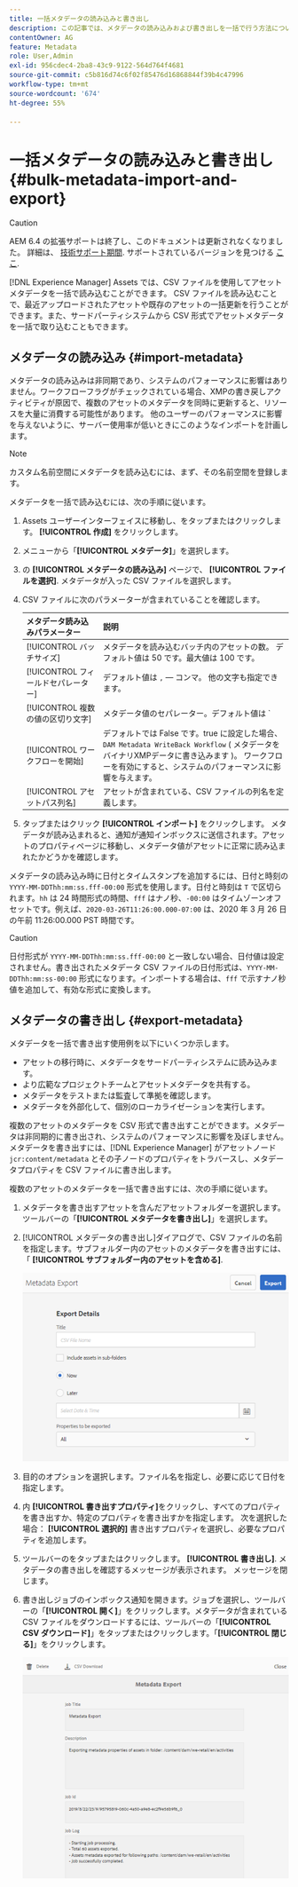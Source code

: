```yaml
---
title: 一括メタデータの読み込みと書き出し
description: この記事では、メタデータの読み込みおよび書き出しを一括で行う方法について説明します。
contentOwner: AG
feature: Metadata
role: User,Admin
exl-id: 956cdec4-2ba8-43c9-9122-564d764f4681
source-git-commit: c5b816d74c6f02f85476d16868844f39b4c47996
workflow-type: tm+mt
source-wordcount: '674'
ht-degree: 55%

---
```


# 一括メタデータの読み込みと書き出し {#bulk-metadata-import-and-export}

>[!CAUTION]
>
>AEM 6.4 の拡張サポートは終了し、このドキュメントは更新されなくなりました。 詳細は、 [技術サポート期間](https://helpx.adobe.com/jp/support/programs/eol-matrix.html). サポートされているバージョンを見つける [ここ](https://experienceleague.adobe.com/docs/?lang=ja).

[!DNL Experience Manager] Assets では、CSV ファイルを使用してアセットメタデータを一括で読み込むことができます。 CSV ファイルを読み込むことで、最近アップロードされたアセットや既存のアセットの一括更新を行うことができます。また、サードパーティシステムから CSV 形式でアセットメタデータを一括で取り込むこともできます。

## メタデータの読み込み {#import-metadata}

メタデータの読み込みは非同期であり、システムのパフォーマンスに影響はありません。ワークフローフラグがチェックされている場合、XMPの書き戻しアクティビティが原因で、複数のアセットのメタデータを同時に更新すると、リソースを大量に消費する可能性があります。 他のユーザーのパフォーマンスに影響を与えないように、サーバー使用率が低いときにこのようなインポートを計画します。

>[!NOTE]
>
>カスタム名前空間にメタデータを読み込むには、まず、その名前空間を登録します。

メタデータを一括で読み込むには、次の手順に従います。

1. Assets ユーザーインターフェイスに移動し、をタップまたはクリックします。 **[!UICONTROL 作成]** をクリックします。
1. メニューから「**[!UICONTROL メタデータ]**」を選択します。
1. の **[!UICONTROL メタデータの読み込み]** ページで、 **[!UICONTROL ファイルを選択]**.  メタデータが入った CSV ファイルを選択します。
1. CSV ファイルに次のパラメーターが含まれていることを確認します。

   | メタデータ読み込みパラメーター | 説明 |
   |:---|:---|
   | [!UICONTROL バッチサイズ] | メタデータを読み込むバッチ内のアセットの数。 デフォルト値は 50 です。最大値は 100 です。 |
   | [!UICONTROL フィールドセパレーター] | デフォルト値は `,`  — コンマ。 他の文字も指定できます。 |
   | [!UICONTROL 複数の値の区切り文字] | メタデータ値のセパレーター。デフォルト値は `|`  — パイプ。 |
   | [!UICONTROL ワークフローを開始] | デフォルトでは False です。true に設定した場合、 `DAM Metadata WriteBack Workflow` ( メタデータをバイナリXMPデータに書き込みます )。 ワークフローを有効にすると、システムのパフォーマンスに影響を与えます。 |
   | [!UICONTROL アセットパス列名] | アセットが含まれている、CSV ファイルの列名を定義します。 |

1. タップまたはクリック **[!UICONTROL インポート]** をクリックします。 メタデータが読み込まれると、通知が通知インボックスに送信されます。アセットのプロパティページに移動し、メタデータ値がアセットに正常に読み込まれたかどうかを確認します。

メタデータの読み込み時に日付とタイムスタンプを追加するには、日付と時刻の `YYYY-MM-DDThh:mm:ss.fff-00:00` 形式を使用します。日付と時刻は `T` で区切られます。`hh` は 24 時間形式の時間、`fff` はナノ秒、`-00:00` はタイムゾーンオフセットです。例えば、`2020-03-26T11:26:00.000-07:00` は、2020 年 3 月 26 日の午前 11:26:00.000 PST 時間です。

>[!CAUTION]
>
>日付形式が `YYYY-MM-DDThh:mm:ss.fff-00:00` と一致しない場合、日付値は設定されません。書き出されたメタデータ CSV ファイルの日付形式は、`YYYY-MM-DDThh:mm:ss-00:00` 形式になります。インポートする場合は、`fff` で示すナノ秒値を追加して、有効な形式に変換します。

## メタデータの書き出し {#export-metadata}

メタデータを一括で書き出す使用例を以下にいくつか示します。

* アセットの移行時に、メタデータをサードパーティシステムに読み込みます。
* より広範なプロジェクトチームとアセットメタデータを共有する。
* メタデータをテストまたは監査して準拠を確認します。
* メタデータを外部化して、個別のローカライゼーションを実行します。

複数のアセットのメタデータを CSV 形式で書き出すことができます。メタデータは非同期的に書き出され、システムのパフォーマンスに影響を及ぼしません。メタデータを書き出すには、[!DNL Experience Manager] がアセットノード `jcr:content/metadata` とその子ノードのプロパティをトラバースし、メタデータプロパティを CSV ファイルに書き出します。

複数のアセットのメタデータを一括で書き出すには、次の手順に従います。

1. メタデータを書き出すアセットを含んだアセットフォルダーを選択します。ツールバーの「**[!UICONTROL メタデータを書き出し]**」を選択します。

1. [!UICONTROL メタデータの書き出し]ダイアログで、CSV ファイルの名前を指定します。サブフォルダー内のアセットのメタデータを書き出すには、「 **[!UICONTROL サブフォルダー内のアセットを含める]**.

   ![export_metadata_page](assets/export_metadata_page.png)

1. 目的のオプションを選択します。ファイル名を指定し、必要に応じて日付を指定します。
1. 内 **[!UICONTROL 書き出すプロパティ]**&#x200B;をクリックし、すべてのプロパティを書き出すか、特定のプロパティを書き出すかを指定します。 次を選択した場合： **[!UICONTROL 選択的]** 書き出すプロパティを選択し、必要なプロパティを追加します。

1. ツールバーのをタップまたはクリックします。 **[!UICONTROL 書き出し]**. メタデータの書き出しを確認するメッセージが表示されます。 メッセージを閉じます。

1. 書き出しジョブのインボックス通知を開きます。ジョブを選択し、ツールバーの「**[!UICONTROL 開く]**」をクリックします。メタデータが含まれている CSV ファイルをダウンロードするには、ツールバーの「**[!UICONTROL CSV ダウンロード]**」をタップまたはクリックします。「**[!UICONTROL 閉じる]**」をクリックします。

   ![csv_download](assets/csv_download.png)
